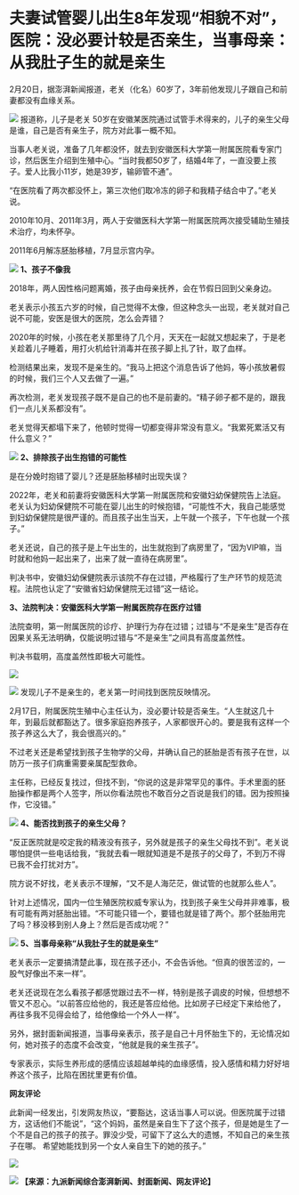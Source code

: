 # 夫妻试管婴儿出生8年发现“相貌不对”，医院：没必要计较是否亲生，当事母亲：从我肚子生的就是亲生

2月20日，据澎湃新闻报道，老关（化名）60岁了，3年前他发现儿子跟自己和前妻都没有血缘关系。

![](https://inews.gtimg.com/om_bt/OMt2gK6S8sIZeJupvbDBCEPTu6DHaHpPisqDj1nX_RMhkAA/1000)
报道称，儿子是老关 50岁在安徽某医院通过试管手术得来的，儿子的亲生父母是谁，自己是否有亲生子，院方对此事一概不知。

当事人老关说，准备了几年都没怀，就去到安徽医科大学第一附属医院看专家门诊，然后医生介绍到生殖中心。“当时我都50岁了，结婚4年了，一直没要上孩子。爱人比我小11岁，她是39岁，输卵管不通”。

“在医院看了两次都没怀上，第三次他们取冷冻的卵子和我精子结合中了。”老关说。

2010年10月、2011年3月，两人于安徽医科大学第一附属医院两次接受辅助生殖技术治疗，均未怀孕。

2011年6月解冻胚胎移植，7月显示宫内孕。

![](https://inews.gtimg.com/om_bt/OTDyUKLc6zCFGtTGes5auGzl1Cqtg7AW5-inHCscjRSDcAA/1000)
**1、孩子不像我**

2018年，两人因性格问题离婚，孩子由母亲抚养，会在节假日回到父亲身边。

老关表示小孩五六岁的时候，自己觉得不太像，但这种念头一出现，老关就对自己说不可能，安医是很大的医院，怎么会弄错？

2020年的时候，小孩在老关那里待了几个月，天天在一起就又想起来了，于是老关趁着儿子睡着，用打火机给针消毒并在孩子脚上扎了针，取了血样。

检测结果出来，发现不是亲生的。“我马上把这个消息告诉了他妈，等小孩放暑假的时候，我们三个人又去做了一遍。”

再次检测，老关发现孩子既不是自己的也不是前妻的。“精子卵子都不是的，跟我们一点儿关系都没有”。

老关觉得天都塌下来了，他顿时觉得一切都变得非常没有意义。“我累死累活又有什么意义？”

![](https://inews.gtimg.com/om_bt/OkyCERSHqgggkx8cg8Wm996dfy8742lROjJJ4MlIFM7zsAA/1000)
**2、排除孩子出生抱错的可能性**

是在分娩时抱错了婴儿？还是胚胎移植时出现失误？

2022年，老关和前妻将安徽医科大学第一附属医院和安徽妇幼保健院告上法庭。老关认为妇幼保健院不可能在婴儿出生的时候抱错，“可能性不大，我自己能感觉到妇幼保健院是很严谨的。而且孩子出生当天，上午就一个孩子，下午也就一个孩子。”

老关还说，自己的孩子是上午出生的，出生就抱到了病房里了，“因为VIP嘛，当时就和他妈一起出来了，出来了就一直待在病房里”。

判决书中，安徽妇幼保健院表示该院不存在过错，严格履行了生产环节的规范流程。法院也认定了“安徽省妇幼保健院无过错”这一结论。

**3、法院判决：安徽医科大学第一附属医院存在医疗过错**

法院查明，第一附属医院的诊疗、护理行为存在过错；过错与“不是亲生”是否存在因果关系无法明确，仅能说明过错与“不是亲生”之间具有高度盖然性。

判决书载明，高度盖然性即极大可能性。

![](https://inews.gtimg.com/om_bt/Oz1QzSDeeoLSumJlVTIO78JEbAmD8CYd-DskR5rQhHCwAAA/1000)

![](https://inews.gtimg.com/om_bt/Oj5-bgtZ-4uvMEPIXQboUfH0PXvK0BbqSPc6rekOw55NYAA/1000)
发现儿子不是亲生的，老关第一时间找到医院反映情况。

2月17日，附属医院生殖中心主任认为，没必要计较是否亲生。“人生就这几十年，到最后就都豁达了。很多家庭抱养孩子，人家都很开心的。要是我有这样一个孩子养这么大了，我会很高兴的。”

不过老关还是希望找到孩子生物学的父母，并确认自己的胚胎是否有孩子在世，以防万一孩子们病重需要亲属配型救命。

主任称，已经反复找过，但找不到，“你说的这是非常罕见的事件。手术里面的胚胎操作都是两个人签字，所以你看法院也不敢百分之百说是我们的错。因为按照操作，它没错。”

![](https://inews.gtimg.com/om_bt/O_-wDyYKF3wbrQlwckTDhkyi_qOWJjK92YSA0G1IO1iFwAA/1000)
**4、能否找到孩子的亲生父母？**

“反正医院就是咬定我的精液没有孩子，另外就是孩子的亲生父母找不到”。老关说哪怕提供一些电话给我，“我就去看一眼就知道是不是孩子的父母了，不到万不得已我不会打扰对方”。

院方说不好找，老关表示不理解，“又不是人海茫茫，做试管的也就那么些人”。

针对上述情况，国内一位生殖医院权威专家认为，找到孩子亲生父母并非难事，极有可能有两对胚胎出错。“不可能只错一个，要错也就是错了两个。那个胚胎用完了吗？移没移到别人身上？然后是否成功呢？”

![](https://inews.gtimg.com/om_bt/OpvJoPoCC49JpMD_C91hfQhV_mM6XM9l32RUE7Rnl6otcAA/1000)
**5、当事母亲称“从我肚子生的就是亲生”**

老关表示一定要搞清楚此事，现在孩子还小，不会告诉他。“但真的很苦涩的，一股气好像出不来一样”。

老关还说现在怎么看孩子都感觉跟过去不一样，特别是孩子调皮的时候，但想想不管又不忍心。“以前答应给他的，我还是答应给他。比如房子已经定下来给他了，再往多我不见得会给了，给他像给一个外人一样”。

另外，据封面新闻报道，当事母亲表示，孩子是自己十月怀胎生下的，无论情况如何，她对孩子的态度不会改变，“他就是我的亲生孩子”。

专家表示，实际生养形成的感情应该超越单纯的血缘感情，投入感情和精力好好培养这个孩子，比陷在困扰里更有价值。

**网友评论**

此新闻一经发出，引发网友热议，“要豁达，这话当事人可以说。但医院属于过错方，这话他们不能说”，“这个妈妈，虽然是亲自生下了这个孩子，但是她是生了一个不是自己的孩子的孩子。罪没少受，可留下了这么大的遗憾，不知自己的亲生孩子在哪。
希望她能找到另一个女人亲自生下的她的孩子。”

![](https://inews.gtimg.com/om_bt/ObryzSjfoFn0W9D0YIBHBRuK9jJzSd8ZWhTYm2xPnwMtwAA/1000)

![](https://inews.gtimg.com/om_bt/OId7KB0wDnyKHHOttOe6x4R90WMe2xQ28q2n5eK6UUI_0AA/1000)
**【来源：九派新闻综合澎湃新闻、封面新闻、网友评论】**

